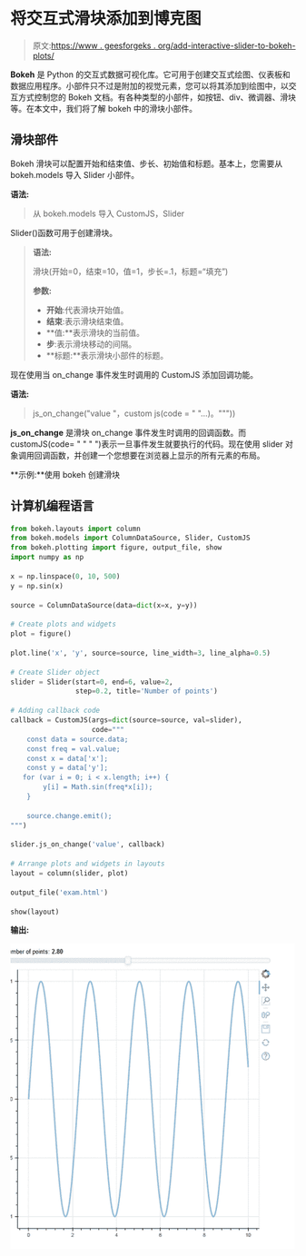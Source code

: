 # 将交互式滑块添加到博克图

> 原文:[https://www . geesforgeks . org/add-interactive-slider-to-bokeh-plots/](https://www.geeksforgeeks.org/add-interactive-slider-to-bokeh-plots/)

**Bokeh** 是 Python 的交互式数据可视化库。它可用于创建交互式绘图、仪表板和数据应用程序。小部件只不过是附加的视觉元素，您可以将其添加到绘图中，以交互方式控制您的 Bokeh 文档。有各种类型的小部件，如按钮、div、微调器、滑块等。在本文中，我们将了解 bokeh 中的滑块小部件。

## 滑块部件

Bokeh 滑块可以配置开始和结束值、步长、初始值和标题。基本上，您需要从 bokeh.models 导入 Slider 小部件。

**语法:**

> 从 bokeh.models 导入 CustomJS，Slider

Slider()函数可用于创建滑块。

> **语法:**
> 
> 滑块(开始=0，结束=10，值=1，步长=.1，标题=“填充”)
> 
> **参数:**
> 
> *   **开始**:代表滑块开始值。
> *   **结束**:表示滑块结束值。
> *   **值:**表示滑块的当前值。
> *   **步**:表示滑块移动的间隔。
> *   **标题:**表示滑块小部件的标题。

现在使用当 on_change 事件发生时调用的 CustomJS 添加回调功能。

**语法:**

> js_on_change("value "，custom js(code = " "…)。"""))

**js_on_change** 是滑块 on_change 事件发生时调用的回调函数。而 customJS(code= " " " ")表示一旦事件发生就要执行的代码。现在使用 slider 对象调用回调函数，并创建一个您想要在浏览器上显示的所有元素的布局。

**示例:**使用 bokeh 创建滑块

## 计算机编程语言

```py
from bokeh.layouts import column
from bokeh.models import ColumnDataSource, Slider, CustomJS
from bokeh.plotting import figure, output_file, show
import numpy as np

x = np.linspace(0, 10, 500)
y = np.sin(x)

source = ColumnDataSource(data=dict(x=x, y=y))

# Create plots and widgets
plot = figure()

plot.line('x', 'y', source=source, line_width=3, line_alpha=0.5)

# Create Slider object
slider = Slider(start=0, end=6, value=2,
                step=0.2, title='Number of points')

# Adding callback code
callback = CustomJS(args=dict(source=source, val=slider),
                    code="""
    const data = source.data;
    const freq = val.value;
    const x = data['x'];
    const y = data['y'];
   for (var i = 0; i < x.length; i++) {
        y[i] = Math.sin(freq*x[i]);
    }

    source.change.emit();
""")

slider.js_on_change('value', callback)

# Arrange plots and widgets in layouts
layout = column(slider, plot)

output_file('exam.html')

show(layout)
```

**输出:**

![](img/a015835b2b5fac5d8e151725cfc46ac4.png)